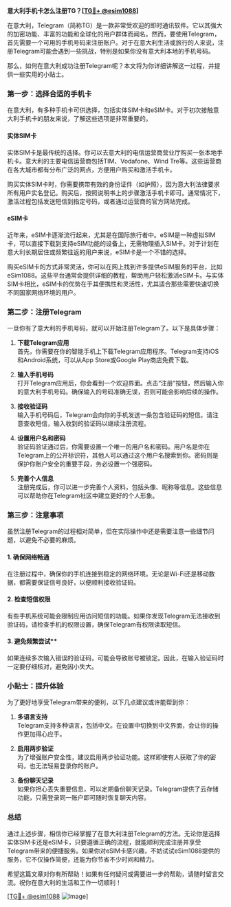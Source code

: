 **意大利手机卡怎么注册TG？[[TG💪+ @esim1088](https://t.me/s/esim1088)]**

在意大利，Telegram（简称TG）是一款非常受欢迎的即时通讯软件。它以其强大的加密功能、丰富的功能和全球化的用户群体而闻名。然而，要使用Telegram，首先需要一个可用的手机号码来注册账户。对于在意大利生活或旅行的人来说，注册Telegram可能会遇到一些挑战，特别是如果你没有意大利本地的手机号码。

那么，如何在意大利成功注册Telegram呢？本文将为你详细讲解这一过程，并提供一些实用的小贴士。

### 第一步：选择合适的手机卡

在意大利，有多种手机卡可供选择，包括实体SIM卡和eSIM卡。对于初次接触意大利手机卡的朋友来说，了解这些选项是非常重要的。

#### 实体SIM卡

实体SIM卡是最传统的选择。你可以去意大利的电信运营商营业厅购买一张本地手机卡。意大利的主要电信运营商包括TIM、Vodafone、Wind Tre等。这些运营商在各大城市都有分布广泛的网点，方便用户购买和激活手机卡。

购买实体SIM卡时，你需要携带有效的身份证件（如护照），因为意大利法律要求所有用户实名登记。购买后，按照说明书上的步骤激活手机卡即可。通常情况下，激活过程包括发送短信到指定号码，或者通过运营商的官方网站完成。

#### eSIM卡

近年来，eSIM卡逐渐流行起来，尤其是在国际旅行者中。eSIM是一种虚拟SIM卡，可以直接下载到支持eSIM功能的设备上，无需物理插入SIM卡。对于计划在意大利长期居住或频繁往返的用户来说，eSIM卡是一个不错的选择。

购买eSIM卡的方式非常灵活，你可以在网上找到许多提供eSIM服务的平台，比如eSim1088。这些平台通常会提供详细的教程，帮助用户轻松激活eSIM卡。与实体SIM卡相比，eSIM卡的优势在于其便携性和灵活性，尤其适合那些需要快速切换不同国家网络环境的用户。

### 第二步：注册Telegram

一旦你有了意大利的手机号码，就可以开始注册Telegram了。以下是具体步骤：

1. **下载Telegram应用**  
   首先，你需要在你的智能手机上下载Telegram应用程序。Telegram支持iOS和Android系统，可以从App Store或Google Play商店免费下载。

2. **输入手机号码**  
   打开Telegram应用后，你会看到一个欢迎界面。点击“注册”按钮，然后输入你的意大利手机号码。确保输入的号码准确无误，否则可能会影响后续的操作。

3. **接收验证码**  
   输入手机号码后，Telegram会向你的手机发送一条包含验证码的短信。请注意查收短信，输入收到的验证码以继续注册流程。

4. **设置用户名和密码**  
   验证码验证通过后，你需要设置一个唯一的用户名和密码。用户名是你在Telegram上的公开标识符，其他人可以通过这个用户名搜索到你。密码则是保护你账户安全的重要手段，务必设置一个强密码。

5. **完善个人信息**  
   注册完成后，你可以进一步完善个人资料，包括头像、昵称等信息。这些信息可以帮助你在Telegram社区中建立更好的个人形象。

### 第三步：注意事项

虽然注册Telegram的过程相对简单，但在实际操作中还是需要注意一些细节问题，以避免不必要的麻烦。

#### 1. 确保网络畅通  
在注册过程中，确保你的手机连接到稳定的网络环境。无论是Wi-Fi还是移动数据，都需要保证信号良好，以便顺利接收验证码。

#### 2. 检查短信权限  
有些手机系统可能会限制应用访问短信的功能。如果你发现Telegram无法接收到验证码，请检查手机的权限设置，确保Telegram有权限读取短信。

#### 3. 避免频繁尝试**  
如果连续多次输入错误的验证码，可能会导致账号被锁定。因此，在输入验证码时一定要仔细核对，避免因小失大。

### 小贴士：提升体验

为了更好地享受Telegram带来的便利，以下几点建议或许能帮到你：

1. **多语言支持**  
   Telegram支持多种语言，包括中文。在设置中切换到中文界面，会让你的操作更加得心应手。

2. **启用两步验证**  
   为了增强账户安全性，建议启用两步验证功能。这样即使有人获取了你的密码，也无法轻易登录你的账户。

3. **备份聊天记录**  
   如果你担心丢失重要信息，可以定期备份聊天记录。Telegram提供了云存储功能，只需登录同一账户即可随时恢复聊天内容。

### 总结

通过上述步骤，相信你已经掌握了在意大利注册Telegram的方法。无论你是选择实体SIM卡还是eSIM卡，只要遵循正确的流程，就能顺利完成注册并享受Telegram带来的便捷服务。如果你对eSIM卡感兴趣，不妨试试eSim1088提供的服务，它不仅操作简便，还能为你节省不少时间和精力。

希望这篇文章对你有所帮助！如果有任何疑问或需要进一步的帮助，请随时留言交流。祝你在意大利的生活和工作一切顺利！

[[TG💪+ @esim1088](https://t.me/s/esim1088) ![Image](https://i.postimg.cc/4NQfJmqS/Snipaste-2025-05-13-00-14-12.png)]